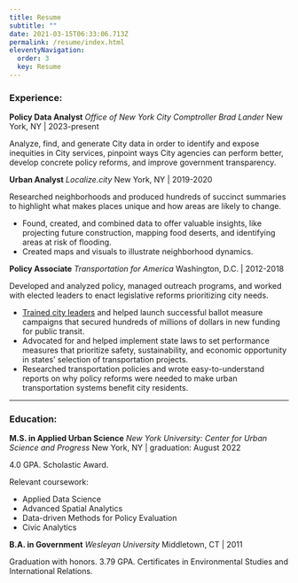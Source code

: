 ```yaml
---
title: Resume
subtitle: ""
date: 2021-03-15T06:33:06.713Z
permalink: /resume/index.html
eleventyNavigation:
  order: 3
  key: Resume
---
```

### Experience:

**Policy Data Analyst**
*Office of New York City Comptroller Brad Lander*
New York, NY | 2023-present

Analyze, find, and generate City data in order to identify and expose inequities in City services, pinpoint ways City agencies can perform better, develop concrete policy reforms, and improve government transparency. 

**Urban Analyst** 
*Localize.city*
New York, NY | 2019-2020

Researched neighborhoods and produced hundreds of succinct summaries to highlight what makes places unique and how areas are likely to change. 

- Found, created, and combined data to offer valuable insights, like projecting future construction, mapping food deserts, and identifying areas at risk of flooding.
- Created maps and visuals to illustrate neighborhood dynamics.

**Policy Associate**
*Transportation for America*
Washington, D.C. | 2012-2018

Developed and analyzed policy, managed outreach programs, and worked with elected leaders to enact legislative reforms prioritizing city needs.

- [Trained city leaders](/project-tags/training/) and helped launch successful ballot measure campaigns that secured hundreds of millions of dollars in new funding for public transit.
- Advocated for and helped implement state laws to set performance measures that prioritize safety, sustainability, and economic opportunity in states’ selection of transportation projects.
- Researched transportation policies and wrote easy-to-understand reports on why policy reforms were needed to make urban transportation systems benefit city residents.

- - -

### Education:

**M.S. in Applied Urban Science**
*New York University: Center for Urban Science and Progress*
New York, NY | graduation: August 2022

4.0 GPA. Scholastic Award. 

Relevant coursework:
- Applied Data Science
- Advanced Spatial Analytics
- Data-driven Methods for Policy Evaluation
- Civic Analytics

**B.A. in Government**
*Wesleyan University*
Middletown, CT | 2011

Graduation with honors. 
3.79 GPA. 
Certificates in Environmental Studies and International Relations.